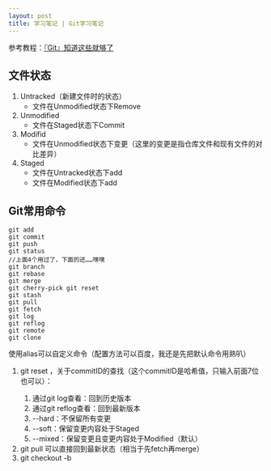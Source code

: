 ```yaml
---
layout: post
title: 学习笔记 | Git学习笔记
---
```


参考教程：[『Git』知道这些就够了](https://www.bilibili.com/video/BV1BE411g7SV?t=43)

## 文件状态

1. Untracked（新建文件时的状态）
    * 文件在Unmodified状态下Remove
2. Unmodified
    * 文件在Staged状态下Commit
3. Modifid
    * 文件在Unmodified状态下变更（这里的变更是指仓库文件和现有文件的对比差异）
4. Staged
    * 文件在Untracked状态下add
    * 文件在Modified状态下add

## Git常用命令

```
git add
git commit
git push
git status
//上面4个用过了，下面的还……嘿嘿
git branch
git rebase
git merge
git cherry-pick git reset
git stash
git pull
git fetch
git log
git reflog
git remote
git clone
```

使用alias可以自定义命令（配置方法可以百度，我还是先把默认命令用熟叭）

1. git reset <commitID>，关于commitID的查找（这个commitID是哈希值，只输入前面7位也可以）：
    1. 通过git log查看：回到历史版本
    2. 通过git reflog查看：回到最新版本
    3. --hard：不保留所有变更
    4. --soft：保留变更内容处于Staged
    5. --mixed：保留变更且变更内容处于Modified（默认）
2. git pull 可以直接回到最新状态（相当于先fetch再merge）
3. git checkout -b <name> <template> 创建新的分支（一般来master是主分支，创建新的分支会继承主分支的模板，也就是会复制commit的记录，修改分支不影响主分支）
    * 如果分支模板<template>不是本地的话需要加origin`git checkout -b <name> origin <template>`
4. git checkout <branchName> 切换到主分支
5. git merge <branchName> 合并分支变更，产生冲突要手动解决
6. git push --set-upstream origin <branchName> 将远程仓库设置为上流分支
7. git fetch 拉取分支（只获取远程仓库分支模板信息，本地没有）
8. git branch 查看分支信息
9. git rebase 通过枚举的方式变基，例如，主分支12，分支12修改到1234，但是此时最新的主分支变成了125，我们希望34再125的基础上push上去，也就是希望得到12534的结果
    1. git rebase master
    2. git rebase --countinue
    3. git log